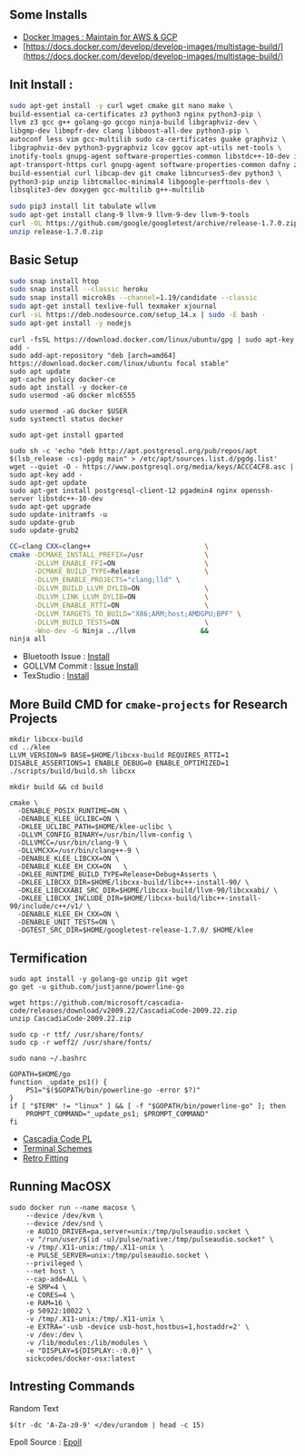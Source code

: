 ## Some Installs

- [Docker Images : Maintain for AWS & GCP](https://hub.docker.com/u/prodrelworks)
- [https://docs.docker.com/develop/develop-images/multistage-build/](https://docs.docker.com/develop/develop-images/multistage-build/)

## Init Install :

```bash
sudo apt-get install -y curl wget cmake git nano make \
build-essential ca-certificates z3 python3 nginx python3-pip \
llvm z3 gcc g++ golang-go gccgo ninja-build libgraphviz-dev \
libgmp-dev libmpfr-dev clang libboost-all-dev python3-pip \
autoconf less vim gcc-multilib sudo ca-certificates guake graphviz \
libgraphviz-dev python3-pygraphviz lcov ggcov apt-utils net-tools \
inotify-tools gnupg-agent software-properties-common libstdc++-10-dev inotify-tools \
apt-transport-https curl gnupg-agent software-properties-common dafny z3 \
build-essential curl libcap-dev git cmake libncurses5-dev python3 \
python3-pip unzip libtcmalloc-minimal4 libgoogle-perftools-dev \
libsqlite3-dev doxygen gcc-multilib g++-multilib

sudo pip3 install lit tabulate wllvm
sudo apt-get install clang-9 llvm-9 llvm-9-dev llvm-9-tools
curl -OL https://github.com/google/googletest/archive/release-1.7.0.zip
unzip release-1.7.0.zip
```
## Basic Setup

```bash
sudo snap install htop
sudo snap install --classic heroku
sudo snap install microk8s --channel=1.19/candidate --classic
sudo apt-get install texlive-full texmaker xjournal
curl -sL https://deb.nodesource.com/setup_14.x | sudo -E bash -
sudo apt-get install -y nodejs
```

```
curl -fsSL https://download.docker.com/linux/ubuntu/gpg | sudo apt-key add -
sudo add-apt-repository "deb [arch=amd64] https://download.docker.com/linux/ubuntu focal stable"
sudo apt update
apt-cache policy docker-ce
sudo apt install -y docker-ce
sudo usermod -aG docker mlc6555

sudo usermod -aG docker $USER
sudo systemctl status docker
```

```
sudo apt-get install gparted

sudo sh -c 'echo "deb http://apt.postgresql.org/pub/repos/apt $(lsb_release -cs)-pgdg main" > /etc/apt/sources.list.d/pgdg.list'
wget --quiet -O - https://www.postgresql.org/media/keys/ACCC4CF8.asc | sudo apt-key add -
sudo apt-get update
sudo apt-get install postgresql-client-12 pgadmin4 nginx openssh-server libstdc++-10-dev
sudo apt-get upgrade
sudo update-initramfs -u
sudo update-grub
sudo update-grub2
```

```bash
CC=clang CXX=clang++                            \
cmake -DCMAKE_INSTALL_PREFIX=/usr               \
      -DLLVM_ENABLE_FFI=ON                      \
      -DCMAKE_BUILD_TYPE=Release                \
      -DLLVM_ENABLE_PROJECTS="clang;lld" \
      -DLLVM_BUILD_LLVM_DYLIB=ON                \
      -DLLVM_LINK_LLVM_DYLIB=ON                 \
      -DLLVM_ENABLE_RTTI=ON                     \
      -DLLVM_TARGETS_TO_BUILD="X86;ARM;host;AMDGPU;BPF" \
      -DLLVM_BUILD_TESTS=ON                     \
      -Wno-dev -G Ninja ../llvm                &&
ninja all
```

- Bluetooth Issue : [Install](https://askubuntu.com/questions/922860/pairing-apple-airpods-as-headset)
- GOLLVM Commit : [Issue Install](https://go.googlesource.com/gollvm/+/9e1280ddbe7c442191b630827c030d13de35b569)
- TexStudio : [Install](https://linuxhint.com/install-texstudio-latex-editor-linux/)

## More Build CMD for `cmake-projects` for Research Projects

```
mkdir libcxx-build
cd ../klee
LLVM_VERSION=9 BASE=$HOME/libcxx-build REQUIRES_RTTI=1 DISABLE_ASSERTIONS=1 ENABLE_DEBUG=0 ENABLE_OPTIMIZED=1 ./scripts/build/build.sh libcxx

mkdir build && cd build

cmake \
  -DENABLE_POSIX_RUNTIME=ON \
  -DENABLE_KLEE_UCLIBC=ON \
  -DKLEE_UCLIBC_PATH=$HOME/klee-uclibc \
  -DLLVM_CONFIG_BINARY=/usr/bin/llvm-config \
  -DLLVMCC=/usr/bin/clang-9 \
  -DLLVMCXX=/usr/bin/clang++-9 \
  -DENABLE_KLEE_LIBCXX=ON \
  -DENABLE_KLEE_EH_CXX=ON	\
  -DKLEE_RUNTIME_BUILD_TYPE=Release+Debug+Asserts \
  -DKLEE_LIBCXX_DIR=$HOME/libcxx-build/libc++-install-90/ \
  -DKLEE_LIBCXXABI_SRC_DIR=$HOME/libcxx-build/llvm-90/libcxxabi/ \
  -DKLEE_LIBCXX_INCLUDE_DIR=$HOME/libcxx-build/libc++-install-90/include/c++/v1/ \
  -DENABLE_KLEE_EH_CXX=ON \
  -DENABLE_UNIT_TESTS=ON \
  -DGTEST_SRC_DIR=$HOME/googletest-release-1.7.0/ $HOME/klee
```

## Termification

```
sudo apt install -y golang-go unzip git wget
go get -u github.com/justjanne/powerline-go

wget https://github.com/microsoft/cascadia-code/releases/download/v2009.22/CascadiaCode-2009.22.zip
unzip CascadiaCode-2009.22.zip

sudo cp -r ttf/ /usr/share/fonts/
sudo cp -r woff2/ /usr/share/fonts/

sudo nano ~/.bashrc

GOPATH=$HOME/go
function _update_ps1() {
    PS1="$($GOPATH/bin/powerline-go -error $?)"
}
if [ "$TERM" != "linux" ] && [ -f "$GOPATH/bin/powerline-go" ]; then
    PROMPT_COMMAND="_update_ps1; $PROMPT_COMMAND"
fi
```

* [Cascadia Code PL](https://github.com/microsoft/cascadia-code/releases?WT.mc_id=-blog-scottha)
* [Terminal Schemes](https://docs.microsoft.com/en-us/windows/terminal/custom-terminal-gallery/frosted-glass-theme)
* [Retro Fitting](https://docs.microsoft.com/en-us/windows/terminal/custom-terminal-gallery/retro-command-prompt)

## Running MacOSX

```
sudo docker run --name macosx \
    --device /dev/kvm \
    --device /dev/snd \
    -e AUDIO_DRIVER=pa,server=unix:/tmp/pulseaudio.socket \
    -v "/run/user/$(id -u)/pulse/native:/tmp/pulseaudio.socket" \
    -v /tmp/.X11-unix:/tmp/.X11-unix \
    -e PULSE_SERVER=unix:/tmp/pulseaudio.socket \
    --privileged \
    --net host \
    --cap-add=ALL \
    -e SMP=4 \
    -e CORES=4 \
    -e RAM=16 \
    -p 50922:10022 \
    -v /tmp/.X11-unix:/tmp/.X11-unix \
    -e EXTRA='-usb -device usb-host,hostbus=1,hostaddr=2' \
    -v /dev:/dev \
    -v /lib/modules:/lib/modules \
    -e "DISPLAY=${DISPLAY:-:0.0}" \
    sickcodes/docker-osx:latest
```

## Intresting Commands

Random Text

```
$(tr -dc 'A-Za-z0-9' </dev/urandom | head -c 15)
```

Epoll Source : [Epoll](https://github.com/enki/libev/blob/master/ev_epoll.c)
